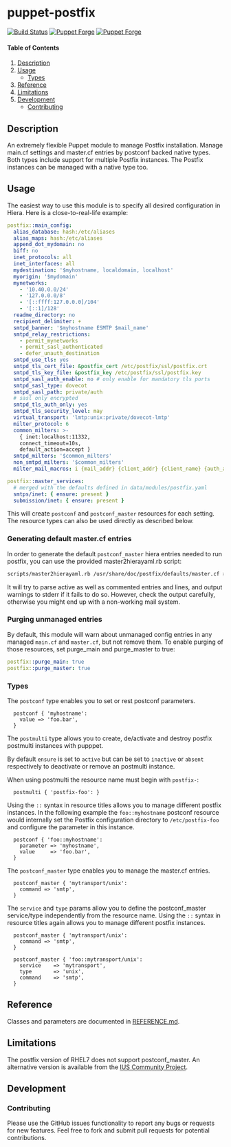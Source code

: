# puppet-postfix

[![Build Status](https://github.com/markt-de/puppet-postfix/actions/workflows/ci.yaml/badge.svg)](https://github.com/markt-de/puppet-postfix/actions/workflows/ci.yaml)
[![Puppet Forge](https://img.shields.io/puppetforge/v/markt/postfix.svg)](https://forge.puppetlabs.com/markt/postfix)
[![Puppet Forge](https://img.shields.io/puppetforge/dt/markt/postfix.svg)](https://forge.puppetlabs.com/markt/postfix)

#### Table of Contents

1. [Description](#description)
1. [Usage](#usage)
    * [Types](#types)
1. [Reference](#reference)
1. [Limitations](#limitations)
1. [Development](#development)
    - [Contributing](#contributing)

## Description

An extremely flexible Puppet module to manage Postfix installation. Manage main.cf settings and master.cf entries by postconf backed native types. Both types include support for multiple Postfix instances. The Postfix instances can be managed with a native type too.

## Usage

The easiest way to use this module is to specify all desired configuration in Hiera.
Here is a close-to-real-life example:

```yaml
postfix::main_config:
  alias_database: hash:/etc/aliases
  alias_maps: hash:/etc/aliases
  append_dot_mydomain: no
  biff: no
  inet_protocols: all
  inet_interfaces: all
  mydestination: '$myhostname, localdomain, localhost'
  myorigin: '$mydomain'
  mynetworks:
    - '10.40.0.0/24'
    - '127.0.0.0/8'
    - '[::ffff:127.0.0.0]/104'
    - '[::1]/128'
  readme_directory: no
  recipient_delimiter: +
  smtpd_banner: '$myhostname ESMTP $mail_name'
  smtpd_relay_restrictions:
    - permit_mynetworks
    - permit_sasl_authenticated
    - defer_unauth_destination
  smtpd_use_tls: yes
  smtpd_tls_cert_file: &postfix_cert /etc/postfix/ssl/postfix.crt
  smtpd_tls_key_file: &postfix_key /etc/postfix/ssl/postfix.key
  smtpd_sasl_auth_enable: no # only enable for mandatory tls ports
  smtpd_sasl_type: dovecot
  smtpd_sasl_path: private/auth
  # sasl only encrypted
  smtpd_tls_auth_only: yes
  smtpd_tls_security_level: may
  virtual_transport: 'lmtp:unix:private/dovecot-lmtp'
  milter_protocol: 6
  common_milters: >-
    { inet:localhost:11332,
    connect_timeout=10s,
    default_action=accept }
  smtpd_milters: '$common_milters'
  non_smtpd_milters: '$common_milters'
  milter_mail_macros: i {mail_addr} {client_addr} {client_name} {auth_authen}

postfix::master_services:
  # merged with the defaults defined in data/modules/postfix.yaml
  smtps/inet: { ensure: present }
  submission/inet: { ensure: present }
```

This will create `postconf` and `postconf_master` resources for each setting.
The resource types can also be used directly as described below.

### Generating default master.cf entries

In order to generate the default `postconf_master` hiera entries needed to run postfix,
you can use the provided master2hierayaml.rb script:

```sh
scripts/master2hierayaml.rb /usr/share/doc/postfix/defaults/master.cf > data/modules/postfix.yaml
```

It will try to parse active as well as commented entries and lines, and output warnings
to stderr if it fails to do so. However, check the output carefully, otherwise you might
end up with a non-working mail system.

### Purging unmanaged entries

By default, this module will warn about unmanaged config entries in any managed `main.cf`
and `master.cf`, but not remove them. To enable purging of those resources, set purge_main
and purge_master to true:

```yaml
postfix::purge_main: true
postfix::purge_master: true
```

### Types

The `postconf` type enables you to set or rest postconf parameters.

```puppet
  postconf { 'myhostname':
    value => 'foo.bar',
  }
```

The `postmulti` type allows you to create, de/activate and destroy postfix
postmulti instances with pupppet.

By default `ensure` is set to `active` but can be set to `inactive` or `absent`
respectively to deactivate or remove an postmulti instance.

When using postmulti the resource name must begin with `postfix-`:

```puppet
  postmulti { 'postfix-foo': }
```

Using the `::` syntax in resource titles allows you to manage different postfix instances.
In the following example the `foo::myhostname` postconf resource would internally
set the Postfix configuration directory to `/etc/postfix-foo` and configure the parameter
in this instance.

```puppet
  postconf { 'foo::myhostname':
    parameter => 'myhostname',
    value     => 'foo.bar',
  }
```

The `postconf_master` type enables you to manage the master.cf entries.

```puppet
  postconf_master { 'mytransport/unix':
    command => 'smtp',
  }
```

The `service` and `type` params allow you to define the postconf_master service/type independently from
the resource name. Using the `::` syntax in resource titles again allows you to manage different postfix instances.

```puppet
  postconf_master { 'mytransport/unix':
    command => 'smtp',
  }

  postconf_master { 'foo::mytransport/unix':
    service    => 'mytransport',
    type       => 'unix',
    command    => 'smtp',
  }
```

## Reference

Classes and parameters are documented in [REFERENCE.md](REFERENCE.md).

## Limitations

The postfix version of RHEL7 does not support postconf_master. An alternative version is available from the [IUS Community Project](https://ius.io/).

## Development

### Contributing

Please use the GitHub issues functionality to report any bugs or requests for new features. Feel free to fork and submit pull requests for potential contributions.
